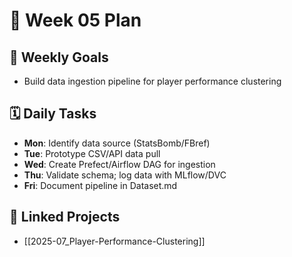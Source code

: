 # 📅 Week 05 Plan

## 🎯 Weekly Goals
- Build data ingestion pipeline for player performance clustering

## 🗓️ Daily Tasks
- **Mon**: Identify data source (StatsBomb/FBref)
- **Tue**: Prototype CSV/API data pull
- **Wed**: Create Prefect/Airflow DAG for ingestion
- **Thu**: Validate schema; log data with MLflow/DVC
- **Fri**: Document pipeline in Dataset.md

## 🔁 Linked Projects
- [[2025-07_Player-Performance-Clustering]]
